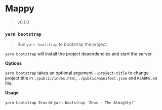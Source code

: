 # Mappy

> v0.1.0

### `yarn bootstrap`

> Run `yarn bootstrap` to bootstrap the project.

`yarn bootstrap` will install the project dependencies and start the server.

**Options**

`yarn bootstrap` takes an optional argument `--project-title` to change project title in `./public/index.html`, `./public/manifest.json` and `README.md` file.

**Usage**

`yarn bootstrap Zeus` or `yarn bootstrap 'Zeus - The Almighty!'`
